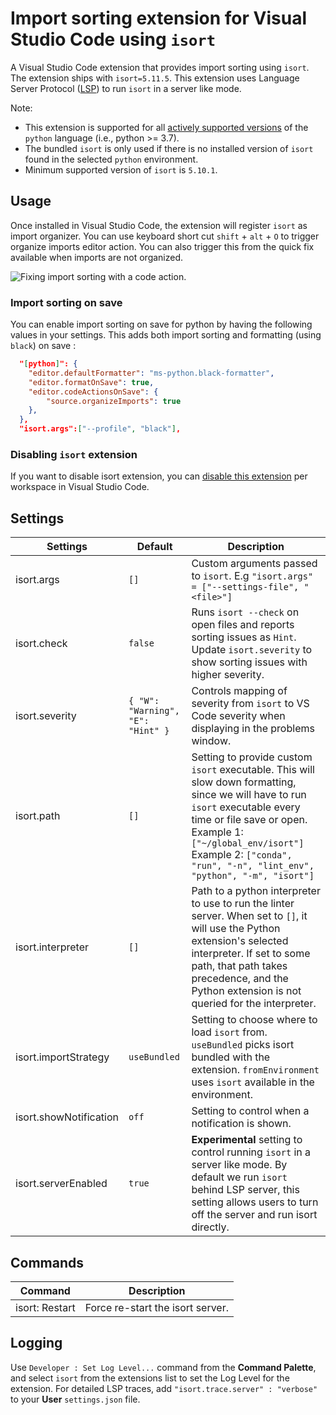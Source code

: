 # Import sorting extension for Visual Studio Code using `isort`

A Visual Studio Code extension that provides import sorting using `isort`. The extension ships with `isort=5.11.5`. This extension uses Language Server Protocol ([LSP](https://microsoft.github.io/language-server-protocol/)) to run `isort` in a server like mode.

Note:

-   This extension is supported for all [actively supported versions](https://devguide.python.org/#status-of-python-branches) of the `python` language (i.e., python >= 3.7).
-   The bundled `isort` is only used if there is no installed version of `isort` found in the selected `python` environment.
-   Minimum supported version of `isort` is `5.10.1`.

## Usage

Once installed in Visual Studio Code, the extension will register `isort` as import organizer. You can use keyboard short cut `shift` + `alt` + `O` to trigger organize imports editor action. You can also trigger this from the quick fix available when imports are not organized.

![Fixing import sorting with a code action.](images/vscode-isort.gif)

### Import sorting on save

You can enable import sorting on save for python by having the following values in your settings. This adds both import sorting and formatting (using `black`) on save :

```json
  "[python]": {
    "editor.defaultFormatter": "ms-python.black-formatter",
    "editor.formatOnSave": true,
    "editor.codeActionsOnSave": {
        "source.organizeImports": true
    },
  },
  "isort.args":["--profile", "black"],
```

### Disabling `isort` extension

If you want to disable isort extension, you can [disable this extension](https://code.visualstudio.com/docs/editor/extension-marketplace#_disable-an-extension) per workspace in Visual Studio Code.

## Settings

| Settings               | Default                           | Description                                                                                                                                                                                                                                                              |
| ---------------------- | --------------------------------- | ------------------------------------------------------------------------------------------------------------------------------------------------------------------------------------------------------------------------------------------------------------------------ |
| isort.args             | `[]`                              | Custom arguments passed to `isort`. E.g `"isort.args" = ["--settings-file", "<file>"]`                                                                                                                                                                                   |
| isort.check            | `false`                           | Runs `isort --check` on open files and reports sorting issues as `Hint`. Update `isort.severity` to show sorting issues with higher severity.                                                                                                                            |
| isort.severity         | `{ "W": "Warning", "E": "Hint" }` | Controls mapping of severity from `isort` to VS Code severity when displaying in the problems window.                                                                                                                                                                    |
| isort.path             | `[]`                              | Setting to provide custom `isort` executable. This will slow down formatting, since we will have to run `isort` executable every time or file save or open. Example 1: `["~/global_env/isort"]` Example 2: `["conda", "run", "-n", "lint_env", "python", "-m", "isort"]` |
| isort.interpreter      | `[]`                              | Path to a python interpreter to use to run the linter server. When set to `[]`, it will use the Python extension's selected interpreter. If set to some path, that path takes precedence, and the Python extension is not queried for the interpreter. |
| isort.importStrategy   | `useBundled`                      | Setting to choose where to load `isort` from. `useBundled` picks isort bundled with the extension. `fromEnvironment` uses `isort` available in the environment.                                                                                                          |
| isort.showNotification | `off`                             | Setting to control when a notification is shown.                                                                                                                                                                                                                         |
| isort.serverEnabled    | `true`                            | **Experimental** setting to control running `isort` in a server like mode. By default we run `isort` behind LSP server, this setting allows users to turn off the server and run isort directly.                                                                                                                                                                                                                            |

## Commands

| Command        | Description                      |
| -------------- | -------------------------------- |
| isort: Restart | Force re-start the isort server. |

## Logging

Use `Developer : Set Log Level...` command from the **Command Palette**, and select `isort` from the extensions list to set the Log Level for the extension. For detailed LSP traces, add `"isort.trace.server" : "verbose"` to your **User** `settings.json` file.

